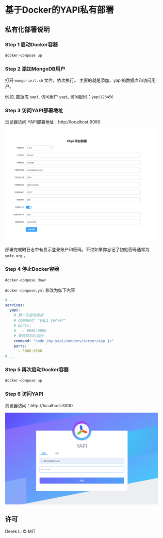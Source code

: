# 基于Docker的YAPI私有部署

## 私有化部署说明
### Step 1 启动Docker容器
```bash
docker-compose up
```

### Step 2 添加MongoDB用户
打开 `mongo-init.sh` 文件，依次执行。
主要的就是添加，yapi的数据库和访问用户。

例如, 数据库 `yapi`, 访问用户 `yapi`, 访问密码：`yapi123456` 

### Step 3 访问YAPI部署地址
浏览器访问 YAPI部署地址：http://localhost:9090

![YAPI部署](./snapshots/yapi-deploy.png)

部署完成时日志中有显示登录账户和密码。不过如果你忘记了初始密码通常为 `ymfe.org` 。

### Step 4 停止Docker容器
```bash
docker-compose down
```
`docker-compose.yml` 修改为如下内容
```yaml
# ...
services:
  yapi:
    # 第一次启动使用
    # command: "yapi server"
    # ports:
    #   - 9090:9090
    # 安装成功后运行
    command: "node /my-yapi/vendors/server/app.js"
    ports:
      - 3000:3000
# ...
```
### Step 5 再次启动Docker容器
```bash
docker-compose up
```

### Step 6 访问YAPI
浏览器访问：http://localhost:3000

![访问YAPI](./snapshots/yapi-run.png)

## 许可
Derek Li © MIT
